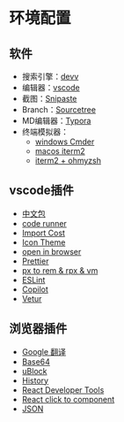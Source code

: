 # 环境配置

## 软件

- 搜索引擎：[devv](https://devv.ai/zh)
- 编辑器：[vscode](https://code.visualstudio.com/)
- 截图：[Snipaste](https://www.snipaste.com/)
- Branch：[Sourcetree](https://www.sourcetreeapp.com/)
- MD编辑器：[Typora](https://typora.io/)
- 终端模拟器：
    - [windows Cmder](https://cmder.app/)
    - [macos iterm2](https://iterm2.com/)
    - [iterm2 + ohmyzsh](https://medium.com/@lebonthe/%E2%91%A0%E2%91%A1%E2%91%A7-mac-%E7%9A%84-git-%E8%87%AA%E8%A8%82%E6%A8%A3%E5%BC%8F-30bdd64a9a39)

## vscode插件

- [中文包](https://marketplace.visualstudio.com/items?itemName=MS-CEINTL.vscode-language-pack-zh-hans)
- [code runner](https://marketplace.visualstudio.com/items?itemName=formulahendry.code-runner)
- [Import Cost](https://marketplace.visualstudio.com/items?itemName=wix.vscode-import-cost)
- [Icon Theme](https://marketplace.visualstudio.com/items?itemName=PKief.material-icon-theme)
- [open in browser](https://marketplace.visualstudio.com/items?itemName=techer.open-in-browser)
- [Prettier](https://marketplace.visualstudio.com/items?itemName=esbenp.prettier-vscode)
- [px to rem & rpx & vm](https://marketplace.visualstudio.com/items?itemName=cipchk.cssrem)
- [ESLint](https://marketplace.visualstudio.com/items?itemName=dbaeumer.vscode-eslint)
- [Copilot](https://marketplace.visualstudio.com/items?itemName=GitHub.copilot)
- [Vetur](https://marketplace.visualstudio.com/items?itemName=octref.vetur)

## 浏览器插件

- [Google 翻译](https://chrome.google.com/webstore/detail/aapbdbdomjkkjkaonfhkkikfgjllcleb)
- [Base64](https://chrome.google.com/webstore/detail/llcfmnginbnmkeddkjjellcimmffjdcf)
- [uBlock](https://chrome.google.com/webstore/detail/cjpalhdlnbpafiamejdnhcphjbkeiagm)
- [History](https://chrome.google.com/webstore/detail/fbmkfdfomhhlonpbnpiibloacemdhjjm)
- [React Developer Tools](https://chrome.google.com/webstore/detail/fmkadmapgofadopljbjfkapdkoienihi)
- [React click to component](https://chromewebstore.google.com/detail/react1s/gpcoahaomdfmekggblkckofkgjggnjlp)
- [JSON](https://chromewebstore.google.com/detail/fehelper%E5%89%8D%E7%AB%AF%E5%8A%A9%E6%89%8B/pkgccpejnmalmdinmhkkfafefagiiiad)
